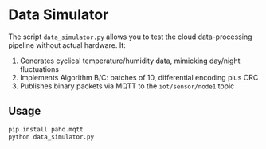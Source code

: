 # Data Simulator

The script `data_simulator.py` allows you to test the cloud data-processing pipeline without actual hardware. It:

1. Generates cyclical temperature/humidity data, mimicking day/night fluctuations  
2. Implements Algorithm B/C: batches of 10, differential encoding plus CRC  
3. Publishes binary packets via MQTT to the `iot/sensor/node1` topic

## Usage

```bash
pip install paho.mqtt
python data_simulator.py
